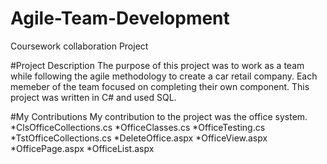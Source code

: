 # Agile-Team-Development
Coursework collaboration Project

#Project Description
The purpose of this project was to work as a team while following the agile methodology to create a car retail company. 
Each memeber of the team focused on completing their own component.
This project was written in C# and used SQL.

#My Contributions
My contribution to the project was the office system.
*ClsOfficeCollections.cs
*OfficeClasses.cs
*OfficeTesting.cs
*TstOfficeCollections.cs
*DeleteOffice.aspx
*OfficeView.aspx
*OfficePage.aspx
*OfficeList.aspx

